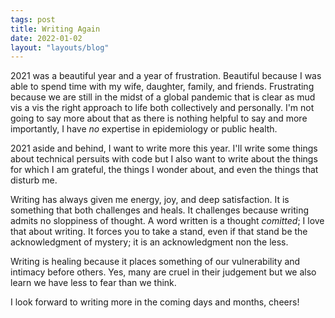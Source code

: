 ```yaml
---
tags: post
title: Writing Again
date: 2022-01-02
layout: "layouts/blog"
---
```


2021 was a beautiful year and a year of frustration. Beautiful because I was able to spend time with my wife, daughter, family, and friends. Frustrating because we are still in the midst of a global pandemic that is clear as mud vis a vis the right approach to life both collectively and personally. I'm not going to say more about that as there is nothing helpful to say and more importantly, I have *no* expertise in epidemiology or public health.

2021 aside and behind, I want to write more this year. I'll write some things about technical persuits with code but I also want to write about the things for which I am grateful, the things I wonder about, and even the things that disturb me.

Writing has always given me energy, joy, and deep satisfaction. It is something that both challenges and heals. It challenges because writing admits no sloppiness of thought. A word written is a thought *comitted*; I love that about writing. It forces you to take a stand, even if that stand be the acknowledgment of mystery; it is an acknowledgment non the less.

Writing is healing because it places something of our vulnerability and intimacy before others. Yes, many are cruel in their judgement but we also learn we have less to fear than we think.

I look forward to writing more in the coming days and months, cheers!